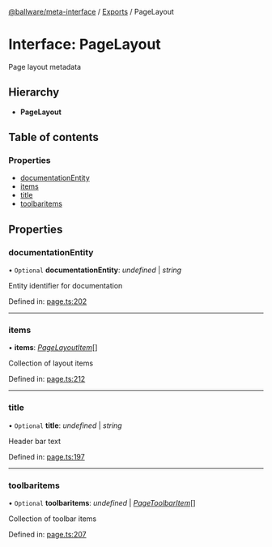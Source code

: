 [@ballware/meta-interface](../README.md) / [Exports](../modules.md) / PageLayout

# Interface: PageLayout

Page layout metadata

## Hierarchy

* **PageLayout**

## Table of contents

### Properties

- [documentationEntity](pagelayout.md#documentationentity)
- [items](pagelayout.md#items)
- [title](pagelayout.md#title)
- [toolbaritems](pagelayout.md#toolbaritems)

## Properties

### documentationEntity

• `Optional` **documentationEntity**: *undefined* \| *string*

Entity identifier for documentation

Defined in: [page.ts:202](https://github.com/frankball/ballware-meta-interface/blob/d19dcf1/src/page.ts#L202)

___

### items

• **items**: [*PageLayoutItem*](pagelayoutitem.md)[]

Collection of layout items

Defined in: [page.ts:212](https://github.com/frankball/ballware-meta-interface/blob/d19dcf1/src/page.ts#L212)

___

### title

• `Optional` **title**: *undefined* \| *string*

Header bar text

Defined in: [page.ts:197](https://github.com/frankball/ballware-meta-interface/blob/d19dcf1/src/page.ts#L197)

___

### toolbaritems

• `Optional` **toolbaritems**: *undefined* \| [*PageToolbarItem*](pagetoolbaritem.md)[]

Collection of toolbar items

Defined in: [page.ts:207](https://github.com/frankball/ballware-meta-interface/blob/d19dcf1/src/page.ts#L207)
